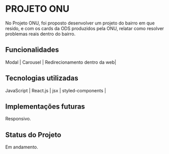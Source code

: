 # PROJETO ONU
No Projeto ONU, foi proposto desenvolver um projeto do bairro em que resido, 
e com os cards da ODS produzidos pela ONU, 
relatar como resolver problemas reais dentro do bairro.

## Funcionalidades
Modal | Carousel | Redirecionamento dentro da web|

## Tecnologias utilizadas
JavaScript | React.js | jsx | styled-components |

## Implementações futuras
Responsivo.

## Status do Projeto 
Em andamento.
